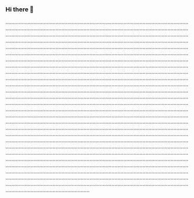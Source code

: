 ### Hi there 👋

.............................................................................................................................................................................................................................................................................................................................................................................................................................................................................................................................................................................................................................................................................................................................................................................................................................................................................................................................................................................................................................................................................................................................................................................................................................................................................................................................................................................................................................................................................................................................................................................................................................................................................................................................................................................................................................................................................................................................................................................................................................................................................................................................................................................................................................................................................................................................................................................................................................................................................................................................................................................................................................................................................................................................................................................................................................................................................................................................................................................................................................................................................................................................................................................................................................................................................................................................................................................................................................................................................................................................................